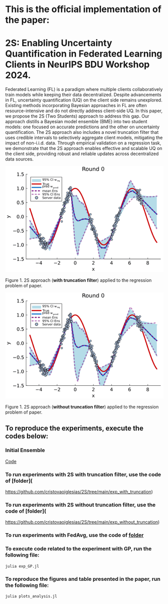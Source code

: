 # This is the official implementation of the paper:
# 2S: Enabling Uncertainty Quantification in Federated Learning Clients in NeurIPS BDU Workshop 2024. 

Federated Learning (FL) is a paradigm where multiple clients collaboratively train models while keeping their data decentralized. 
Despite advancements in FL, uncertainty quantification (UQ) on the client side remains unexplored. Existing methods incorporating Bayesian approaches in FL are often resource-intensive and do not directly address client-side UQ. In this paper, we propose the 2S (Two Students) approach to address this gap. Our approach distills a Bayesian model ensemble (BME) into two student models: one focused on accurate predictions and the other on uncertainty quantification. The 2S approach also includes a novel truncation filter that uses credible intervals to selectively aggregate client models, mitigating the impact of non-i.i.d. data. Through empirical validation on a regression task, we demonstrate that the 2S approach enables effective and scalable UQ on the client side, providing robust and reliable updates across decentralized data sources. 



![Feature Demonstration](https://github.com/cristovaoiglesias/2S/blob/main/exp_with_truncation_full.gif)

Figure 1. 2S approach (**with truncation filter**) applied to the regression problem of paper.


![Feature Demonstration](https://github.com/cristovaoiglesias/2S/blob/main/exp_without_truncation_full.gif)

Figure 1. 2S approach (**without truncation filter**) applied to the regression problem of paper.





## To reproduce the experiments, execute the codes below: 

### Initial Ensemble 

[Code](
https://github.com/cristovaoiglesias/2S/blob/main/InitialEnsemble.jl)


### To run experiments with 2S with truncation filter, use the code of [folder](
https://github.com/cristovaoiglesias/2S/tree/main/exp_with_truncation)

### To run experiments with 2S without truncation filter, use the code of [folder](
https://github.com/cristovaoiglesias/2S/tree/main/exp_without_truncation)

### To run experiments with FedAvg, use the code of [folder](https://github.com/cristovaoiglesias/2S/tree/main/baseline_fedAavg)

### To execute code related to the experiment with GP, run the following file:

```
julia exp_GP.jl
```

### To reproduce the figures and table presented in the paper, run the following file:

```
julia plots_analysis.jl
```


